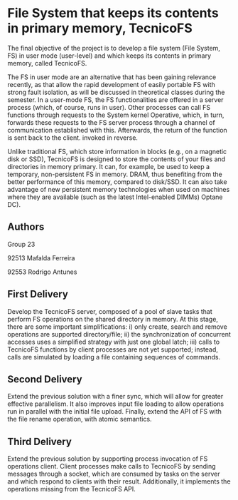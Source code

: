 # File System that keeps its contents in primary memory, TecnicoFS

The final objective of the project is to develop a file system (File System, FS) in user mode
(user-level) and which keeps its contents in primary memory, called TecnicoFS.

The FS in user mode are an alternative that has been gaining relevance recently, as
that allow the rapid development of easily portable FS with strong fault isolation,
as will be discussed in theoretical classes during the semester. In a user-mode FS, the
FS functionalities are offered in a server process (which, of course, runs in
user). Other processes can call FS functions through requests to the System kernel
Operative, which, in turn, forwards these requests to the FS server process through a channel
of communication established with this. Afterwards, the return of the function is sent back to the client.
invoked in reverse.

Unlike traditional FS, which store information in blocks (e.g., on a magnetic disk or
SSD), TecnicoFS is designed to store the contents of your files and directories in memory
primary. It can, for example, be used to keep a temporary, non-persistent FS in memory.
DRAM, thus benefiting from the better performance of this memory, compared to disk/SSD.
It can also take advantage of new persistent memory technologies when used on machines
where they are available (such as the latest Intel-enabled DIMMs)
Optane DC).

## Authors

Group 23

92513 Mafalda Ferreira

92553 Rodrigo Antunes

## First Delivery

Develop the TecnicoFS server, composed of a pool of slave tasks that
perform FS operations on the shared directory in memory. At this stage, there are some
important simplifications: i) only create, search and remove operations are supported
directory/file; ii) the synchronization of concurrent accesses uses a simplified strategy
with just one global latch; iii) calls to TecnicoFS functions by client processes
are not yet supported; instead, calls are simulated by loading a file
containing sequences of commands.

## Second Delivery

Extend the previous solution with a finer sync, which will allow for greater
effective parallelism. It also improves input file loading to allow
operations run in parallel with the initial file upload. Finally, extend the API
of FS with the file rename operation, with atomic semantics.

## Third Delivery

Extend the previous solution by supporting process invocation of FS operations
client. Client processes make calls to TecnicoFS by sending messages through a
socket, which are consumed by tasks on the server and which respond to clients with their
result. Additionally, it implements the operations missing from the TecnicoFS API.

